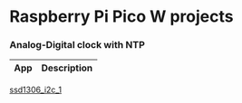 # Raspberry Pi Pico W projects

### Analog-Digital clock with NTP

App|Description
---|---

[ssd1306_i2c_1](http://www.valachnet.cz/lvanek/diy/rc2040/index.html) 
